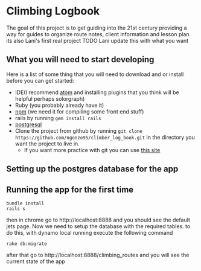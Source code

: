# Climbing Logbook
The goal of this project is to get guiding into the 21st century providing a way
for guides to organize route notes, client information and lesson plan.
its also Lani's first real project TODO Lani update this with what you want

## What you will need to start developing
Here is a list of some thing that you will need to download and or install before you can get started:

* IDE(I recommend [atom](https://atom.io) and installing plugins that you think will be helpful perhaps solorgraph)
* Ruby (you probably already have it)
* [npm](https://www.npmjs.com/get-npm) (we need it for compiling some front end stuff)
* rails by running `gem install rails`
* [postgresql](https://www.postgresql.org/download/)
* Clone the project from github by running `git clone https://github.com/ngonzo95/climber_log_book.git` in the directory you want the project to live in.
    * If you want more practice with git you can use [this site](https://product.hubspot.com/blog/git-and-github-tutorial-for-beginners)

## Setting up the postgres database for the app

## Running the app for the first time

```
bundle install
rails s
```

then in chrome go to http://localhost:8888 and you should see the default jets page.
Now we need to setup the database with the required tables. to do this, with dynamo local running execute the following command
```
rake db:migrate
```

after that go to http://localhost:8888/climbing_routes and you will see the current state of the app
